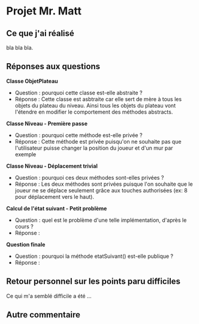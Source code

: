 # Projet Mr. Matt

  ## Ce que j'ai réalisé 
  
  bla bla bla.

  ## Réponses aux questions
  
  **Classe ObjetPlateau**
   - Question : pourquoi cette classe est-elle abstraite ?
   - Réponse : Cette classe est asbtraite car elle sert de mère à tous les objets du plateau du niveau. Ainsi tous les objets du plateau vont l'étendre en modifier le comportement des méthodes abstracts.

  **Classe Niveau - Première passe**
   - Question : pourquoi cette méthode est-elle privée ?
   - Réponse : Cette méthode est privée puisqu'on ne souhaite pas que l'utilisateur puisse changer la position du joueur et d'un mur par exemple

  **Classe Niveau - Déplacement trivial**
   - Question : pourquoi ces deux méthodes sont-elles privées ?
   - Réponse : Les deux méthodes sont privées puisque l'on souhaite que le joueur ne se déplace seulement grâce aux touches authorisées (ex: 8 pour déplacement vers le haut).

  **Calcul de l'état suivant -  Petit problème**
   - Question : quel est le problème d'une telle implémentation, d'après le cours ?
   - Réponse :

  **Question finale**
   - Question : pourquoi la méthode etatSuivant() est-elle publique ?
   - Réponse :

  
  ## Retour personnel sur les points paru difficiles
  
  Ce qui m'a semblé difficile a été ...
  
  ## Autre commentaire